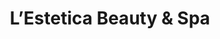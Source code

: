 ---
title: "L’Estetica Beauty & Spa"
url: /luedenscheid/lestetica-beauty-und-spa/
shop: Kosmetik
---